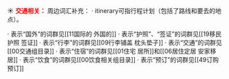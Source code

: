 ☀ <font color="red">**交通相关：**</font>
周边词汇补充：
· itinerary可指行程计划（包括了路线和要去的地点）。

· 表示“国外”的词群见[[11国际的 外国的]]
· 表示“护照”、“签证”的词群见[[19移民 护照 签证]]
· 表示“行李”的词群见[[09行李铺盖 枕头垫子]]
· 表示“交通”的词群见[[00交通组目录]]
· 表示“住宿”的词群见[[01住宅 居所]]和[[06居住定居 安家移居]]
· 表示“饮食”的词群见[[00饮食相关组目录]]
· 表示“预订”的词群见[[49订购 预订]]
